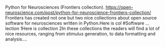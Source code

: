 Python for Neurosciences (Frontiers collection). https://open-neuroscience.com/post/python-for-neuroscience-frontiers-collection/
Frontiers has created not one but two nice collections about open source software for neurosciences written in Python.Here is col #Software ...
lection 1Here is collection 2In these collections the readers will find a lot of nice resources, ranging from stimulus generation, to data formatting and analysis....
